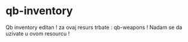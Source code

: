 # qb-inventory
Qb inventory editan ! za ovaj resurs trbate : qb-weapons ! Nadam se da uzivate u ovom resourcu !

